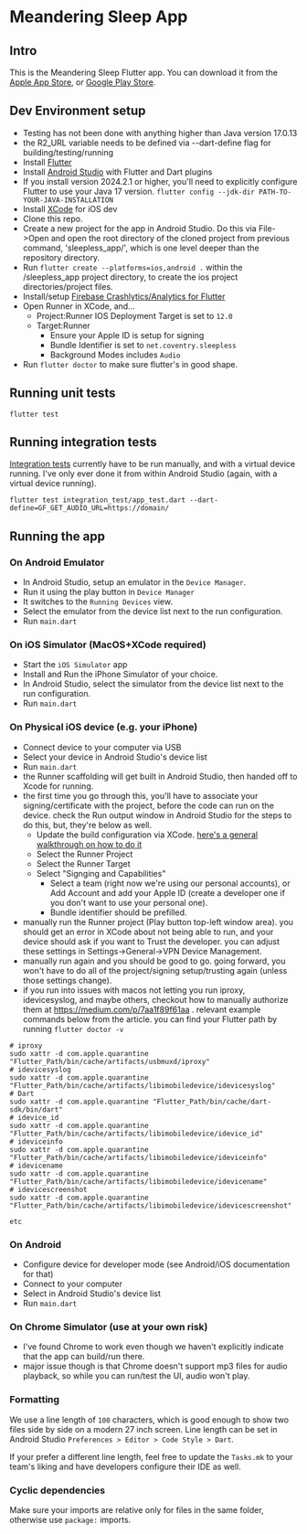 # Meandering Sleep App

## Intro

This is the Meandering Sleep Flutter app. You can download it from the [Apple App Store](https://apps.apple.com/us/app/meandering-sleep/), or [Google Play Store](https://play.google.com/store/apps/details?id=net.coventry.sleepless).

## Dev Environment setup

* Testing has not been done with anything higher than Java version 17.0.13
* the R2_URL variable needs to be defined via --dart-define flag for building/testing/running 
* Install [Flutter](https://flutter.dev/)
* Install [Android Studio](https://developer.android.com/studio) with Flutter and Dart plugins
* If you install version 2024.2.1 or higher, you'll need to explicitly configure Flutter to use your Java 17 version. ``` flutter config --jdk-dir PATH-TO-YOUR-JAVA-INSTALLATION ```
* Install [XCode](https://developer.apple.com/xcode/) for iOS dev
* Clone this repo.
* Create a new project for the app in Android Studio. Do this via File->Open and open the root directory of the cloned project from previous command, 'sleepless_app/', which is one level deeper than the repository directory.
* Run ``` flutter create --platforms=ios,android . ``` within the /sleepless_app project directory, to create the ios project directories/project files.
* Install/setup [Firebase Crashlytics/Analytics for Flutter](https://firebase.google.com/docs/crashlytics/get-started?platform=flutter)
* Open Runner in XCode, and...
  * Project:Runner IOS Deployment Target is set to ``` 12.0 ```
  * Target:Runner
    * Ensure your Apple ID is setup for signing
    * Bundle Identifier is set to ``` net.coventry.sleepless ```
    * Background Modes includes ``` Audio ```
* Run ``` flutter doctor ``` to make sure flutter's in good shape.

## Running unit tests

`flutter test`

## Running integration tests

[Integration tests](https://docs.flutter.dev/cookbook/testing/integration/introduction) currently have to be run manually, and with a virtual device running. I've only ever done it from within Android Studio (again, with a virtual device running).

```
flutter test integration_test/app_test.dart --dart-define=GF_GET_AUDIO_URL=https://domain/
```

## Running the app

### On Android Emulator

* In Android Studio, setup an emulator in the `Device Manager`.
* Run it using the play button in `Device Manager`
* It switches to the `Running Devices` view.
* Select the emulator from the device list next to the run configuration.
* Run `main.dart`

### On iOS Simulator (MacOS+XCode required)

* Start the `iOS Simulator` app
* Install and Run the iPhone Simulator of your choice.
* In Android Studio, select the simulator from the device list next to the run configuration.
* Run `main.dart`

### On Physical iOS device (e.g. your iPhone)

* Connect device to your computer via USB
* Select your device in Android Studio's device list
* Run `main.dart`
* the Runner scaffolding will get built in Android Studio, then handed off to Xcode for running.
* the first time you go through this, you'll have to associate your signing/certificate with the project, before the code can run on the device. check the Run output window in Android Studio for the steps to do this, but, they're below as well.
  * Update the build configuration via XCode. [here's a general walkthrough on how to do it](https://developer.apple.com/documentation/Xcode/configuring-the-build-settings-of-a-target)
  * Select the Runner Project
  * Select the Runner Target
  * Select "Signging and Capabilities"
     * Select a team (right now we're using our personal accounts), or Add Account and add your Apple ID (create a developer one if you don't want to use your personal one).
     * Bundle identifier should be prefilled.
* manually run the Runner project (Play button top-left window area). you should get an error in XCode about not being able to run, and your device should ask if you want to Trust the developer. you can adjust these settings in Settings->General->VPN Device Management.
* manually run again and you should be good to go. going forward, you won't have to do all of the project/signing setup/trusting again (unless those settings change).
* if you run into issues with macos not letting you run iproxy, idevicesyslog, and maybe others, checkout how to manually authorize them at https://medium.com/p/7aa1f89f61aa . relevant example commands below from the article. you can find your Flutter path by running `flutter doctor -v`

```
# iproxy
sudo xattr -d com.apple.quarantine "Flutter_Path/bin/cache/artifacts/usbmuxd/iproxy"
# idevicesyslog
sudo xattr -d com.apple.quarantine "Flutter_Path/bin/cache/artifacts/libimobiledevice/idevicesyslog"
# Dart
sudo xattr -d com.apple.quarantine "Flutter_Path/bin/cache/dart-sdk/bin/dart"
# idevice_id
sudo xattr -d com.apple.quarantine "Flutter_Path/bin/cache/artifacts/libimobiledevice/idevice_id"
# ideviceinfo
sudo xattr -d com.apple.quarantine "Flutter_Path/bin/cache/artifacts/libimobiledevice/ideviceinfo"
# idevicename
sudo xattr -d com.apple.quarantine "Flutter_Path/bin/cache/artifacts/libimobiledevice/idevicename"
# idevicescreenshot
sudo xattr -d com.apple.quarantine "Flutter_Path/bin/cache/artifacts/libimobiledevice/idevicescreenshot"

etc
```
  

### On Android

* Configure device for developer mode (see Android/iOS documentation for that)
* Connect to your computer
* Select in Android Studio's device list
* Run `main.dart`

### On Chrome Simulator (use at your own risk)

* I've found Chrome to work even though we haven't explicitly indicate that the app can build/run there.
* major issue though is that Chrome doesn't support mp3 files for audio playback, so while you can run/test the UI, audio won't play.

### Formatting

We use a line length of `100` characters, which is good enough to show two files side by side on a modern 27 inch
screen.
Line length can be set in Android Studio `Preferences > Editor > Code Style > Dart`.

If your prefer a different line length, feel free to update the `Tasks.mk` to your team's liking
and have developers configure their IDE as well.

### Cyclic dependencies

Make sure your imports are relative only for files in the same folder, otherwise use `package:` imports.
